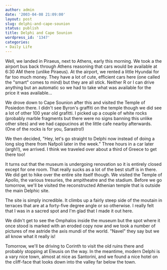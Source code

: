 ```yaml
---
author: admin
date: '2003-04-08 21:09:00'
layout: post
slug: delphi-and-cape-sounion
status: publish
title: Delphi and Cape Sounion
wordpress_id: '1347'
categories:
- Daily Life
---
```

Well, we landed in Piraeus, next to Athens, early this morning. We took a the airport bus back through Athens reasoning that cars would be available at 6:30 AM there (unlike Piraeus). At the airport, we rented a little Hyundai for far too much money. They have a lot of cute, efficient cars here (one called the "smart" comes to mind) but they are all stick. Neither R or I can drive anything but an automatic so we had to take what was available for the price it was available...

We drove down to Cape Sounion after this and visited the Temple of Posiedon there. I didn&apos;t see Byron&apos;s graffiti on the temple though we did see a lot of other 100 year old grafitti. I picked up a couple of white rocks (probably marble fragments but there were no signs banning this unlike other sites) and we had cappucinos at the little cafe nearby afterwards. (One of the rocks is for you, Sarastro!)

We then decided, "Hey, let&apos;s go straight to Delphi now instead of doing a long slog there from Nafpoli later in the week." Three hours in a car later (argh!!), we arrived. I think we traveled over about a third of Greece to get there too!

It turns out that the museum is undergoing renovation so it is entirely closed except for one room. That really sucks as a lot of the best stuff is in there. We did get to hike over the entire site itself though. We visited the Temple of Apollo, the various tresuries, the ampitheatre and the stadium. Before we go tomorrow, we&apos;ll be visited the reconstructed Athenian temple that is outside the main Delphic site. 

The site is simply incredible. It climbs up a fairly steep side of the moutain in terraces that are at a forty-five degree angle or so otherwise. I really felt that I was in a sacred spot and I&apos;m glad that I made it out here.

We didn&apos;t get to see the Omphalos inside the museum but the spot where it once stood is marked with an eroded copy now and we took a number of pictures of me astride the axis mundi of the world. "Navel" they say but we all know what it really is!

Tomorrow, we&apos;ll be driving to Corinth to visit the old ruins there and probably stopping at Eleusis on the way. In the meantime, modern Delphi is a vary nice town, almost at nice as Santorini, and we found a nice hotel on the cliff-face that looks down into the valley far below the town.
